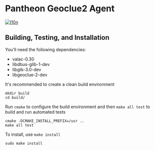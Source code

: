 # Pantheon Geoclue2 Agent
[![l10n](https://l10n.elementary.io/widgets/desktop/pantheon-agent-geoclue2/svg-badge.svg)](https://l10n.elementary.io/projects/desktop/pantheon-agent-geoclue2)


## Building, Testing, and Installation

You'll need the following dependencies:

 - valac-0.30
 - libdbus-glib-1-dev
 - libgtk-3.0-dev
 - libgeoclue-2-dev

It's recommended to create a clean build environment

    mkdir build
    cd build/
    
Run `cmake` to configure the build environment and then `make all test` to build and run automated tests

    cmake -DCMAKE_INSTALL_PREFIX=/usr ..
    make all test
    
To install, use `make install`

    sudo make install
